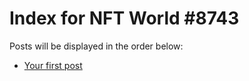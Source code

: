 # Index for NFT World #8743
Posts will be displayed in the order below:

- [Your first post](./001-first.md)

